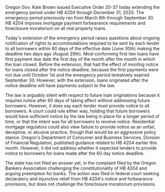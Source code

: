 Oregon Gov. Kate Brown issued Executive Order 20-37 today extending the emergency period under HB 4204 through December 31, 2020. The emergency period previously ran from March 8th through September 30. HB 4204 imposes mortgage payment forbearance requirements and foreclosure moratorium on all real property loans.

Today's extension of the emergency period raises questions about ongoing notification of rights to accommodations required to be sent by each lender to all borrowers within 60 days of the effective date (June 30th) making the deadline two days ago (August 29th). Most conforming first lien loans have first payment due date the first day of the month after the month in which the loan closed. Before the extension, that had the effect of mooting notice for loans closed after the notice deadline, because the first payments were not due until October 1st and the emergency period tentatively expired September 30. However, with the extension, loans originated after the notice deadline will have payments subject to the law.

The law is arguably silent with respect to future loan originations because it requires notice after 60 days of taking affect without addressing future borrowers. However, it does say each lender must provide notice to all borrowers. A court could rule either way, holding that future borrowers would have sufficient notice by the law being in place for a longer period of time, or that the intent was for all borrowers to receive notice. Residential mortgage regulators could also view failure to provide notice as an unfair, deceptive, or abusive practice, though that would be an aggressive policy stance. Oregon's Department of Consumer and Business Services, Division of Financial Regulation, published guidance related to HB 4204 earlier this month. However, it did not address whether it expected lenders to provide notice to borrowers for loans made after the 60 day notice deadline.

The state has not filed an answer yet, in the complaint filed by the Oregon Bankers Association challenging the constitutionality of HB 4204 and arguing preemption for banks. The action was filed in federal court seeking declaratory and injunctive relief from HB 4204's notice and forbearance provisions, but does not challenge the foreclosure moratorium provisions.
